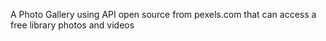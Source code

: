 A Photo Gallery using API open source from pexels.com that can access a free library photos and videos
